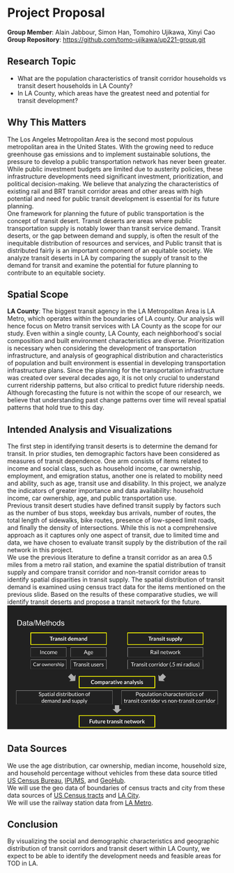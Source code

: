 # Project Proposal
**Group Member**: Alain Jabbour, Simon Han, Tomohiro Ujikawa, Xinyi Cao  
**Group Repository**: https://github.com/tomo-ujikawa/up221-group.git

## Research Topic
- What are the population characteristics of transit corridor households vs transit desert households in LA County?
- In LA County, which areas have the greatest need and potential for transit development?

## Why This Matters
The Los Angeles Metropolitan Area is the second most populous metropolitan area in the United States. With the growing need to reduce greenhouse gas emissions and to implement sustainable solutions, the pressure to develop a public transportation network has never been greater. While public investment budgets are limited due to austerity policies, these infrastructure developments need significant investment, prioritization, and political decision-making. We believe that analyzing the characteristics of existing rail and BRT transit corridor areas and other areas with high potential and need for public transit development is essential for its future planning.  
One framework for planning the future of public transportation is the concept of transit desert. Transit deserts are areas where public transportation supply is notably lower than transit service demand. Transit deserts, or the gap between demand and supply, is often the result of the inequitable distribution of resources and services, and Public transit that is distributed fairly is an important component of an equitable society. We analyze transit deserts in LA by comparing the supply of transit to the demand for transit and examine the potential for future planning to contribute to an equitable society.  

## Spatial Scope
**LA County**:  The biggest transit agency in the LA Metropolitan Area is LA Metro, which operates within the boundaries of LA county. Our analysis will hence focus on Metro transit services with LA County as the scope for our study. Even within a single county, LA County, each neighborhood's social composition and built environment characteristics are diverse. Prioritization is necessary when considering the development of transportation infrastructure, and analysis of geographical distribution and characteristics of population and built environment is essential in developing transportation infrastructure plans. Since the planning for the transportation infrastructure was created over several decades ago, it is not only crucial to understand current ridership patterns, but also critical to predict future ridership needs. Although forecasting the future is not within the scope of our research, we believe that understanding past change patterns over time will reveal spatial patterns that hold true to this day. 

## Intended Analysis and Visualizations
The first step in identifying transit deserts is to determine the demand for transit. In prior studies, ten demographic factors have been considered as measures of transit dependence. One arm consists of items related to income and social class, such as household income, car ownership, employment, and emigration status, another one is related to mobility need and ability, such as age, transit use and disability. In this project, we analyze the indicators of greater importance and data availability: household income, car ownership, age, and public transportation use.  
Previous transit desert studies have defined transit supply by factors such as the number of bus stops, weekday bus arrivals, number of routes, the total length of sidewalks, bike routes, presence of low-speed limit roads, and finally the density of intersections. While this is not a comprehensive approach as it captures only one aspect of transit, due to limited time and data, we have chosen to evaluate transit supply by the distribution of the rail network in this project.  
We use the previous literature to define a transit corridor as an area 0.5 miles from a metro rail station, and examine the spatial distribution of transit supply and compare transit corridor and non-transit corridor areas to identify spatial disparities in transit supply. The spatial distribution of transit demand is examined using census tract data for the items mentioned on the previous slide. Based on the results of these comparative studies, we will identify transit deserts and propose a transit network for the future.
![alt text](https://github.com/tomo-ujikawa/up221-group/blob/main/images/Midterm_TransitCorridor.png)

## Data Sources
We use the age distribution, car ownership, median income, household size, and household percentage without vehicles from these data source titled [US Census Bureau](https://data.census.gov/table?d=ACS%205-Year%20Estimates%20Subject%20Tables), [IPUMS](https://usa.ipums.org/usa-action/variables/TRANWORK#description_section), and [GeoHub](https://geohub.lacity.org/).  
We will use the geo data of boundaries of census tracts and city from these data sources of [US Census tracts](https://www.census.gov/cgi-bin/geo/shapefiles/index.php?year=2022&layergroup=Census+Tracts) and [LA City](https://egis-lacounty.hub.arcgis.com/datasets/lacounty::city-boundaries-lines/about).  
We will use the railway station data from [LA Metro](https://developer.metro.net/gis-data/).

## Conclusion
By visualizing the social and demographic characteristics and geographic distribution of transit corridors and transit desert within LA County, we expect to be able to identify the development needs and feasible areas for TOD in LA.
